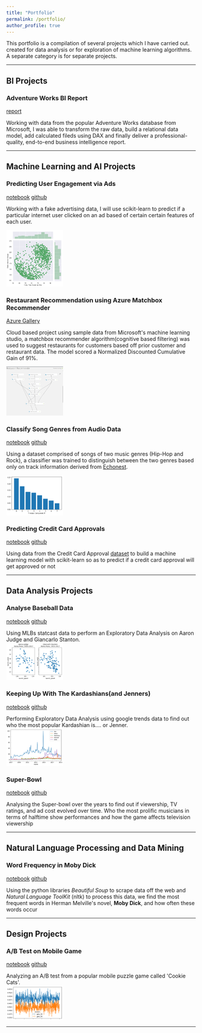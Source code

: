 ```yaml
---
title: "Portfolio"
permalink: /portfolio/
author_profile: true
---
```


This portfolio is a compilation of several projects which I have carried out. created for data analysis or for exploration of machine learning algorithms. A separate category is for separate projects.


---
## BI Projects

### Adventure Works BI Report

[report](https://app.powerbi.com/view?r=eyJrIjoiM2EyNjIyMTctOTk5NC00MmM2LWFkNDEtN2Q4OWJjNjRhNjEyIiwidCI6IjBmODNlMjdiLTQ4YjMtNGZkNC05M2QzLTE4YzllNDNiNjA5NiIsImMiOjl9)

Working with data from the popular Adventure Works database from Microsoft, I was able to transform the raw data, build a relational data model, add calculated fileds using DAX and finally deliver a professional-quality, end-to-end business intelligence report. 

---
## Machine Learning and AI Projects

### Predicting User Engagement via Ads

[notebook](https://nbviewer.jupyter.org/github/mrAlakija/Personal-Projects/blob/master/Predicting%20User%20Engagement/Predicting%20user%20engagement%20via%20ads.ipynb) [github](https://github.com/mrAlakija/Personal-Projects/blob/master/Predicting%20User%20Engagement/Predicting%20user%20engagement%20via%20ads.ipynb)

Working with a fake advertising data, I will use scikit-learn to predict if a particular internet user clicked on an ad based of certain
certain features of each user. 

<img src="/images/2019-04-15-predict-user-engagement/time-spent-on-site.png" width="30%"> 

### Restaurant Recommendation using Azure Matchbox Recommender

[Azure Gallery](https://gallery.azure.ai/Experiment/Restaurant-Recommender-3)

Cloud based project using sample data from Microsoft's machine learning studio, a matchbox recommender algorithm(cognitive based filtering) was used to suggest restaurants for customers based off prior customer and restaurant data. The model scored a Normalized Discounted Cumulative Gain
of 91%.

<img src="/images/2019-04-23-restaurant_recommender/restaurant_recommender.png" width="30%">

### Classify Song Genres from Audio Data

[notebook](https://nbviewer.jupyter.org/github/mrAlakija/Datacamp-Portfolio-Projects/blob/master/Classify%20Song%20Genres%20from%20Audio%20Data/notebook.ipynb) [github](https://github.com/mrAlakija/Datacamp-Portfolio-Projects/blob/master/Classify%20Song%20Genres%20from%20Audio%20Data/notebook.ipynb)

Using a dataset comprised of songs of two music genres (Hip-Hop and Rock), a classifier was trained to distinguish between the two genres based only on track information derived from [Echonest](http://the.echonest.com/). 

<img src="/images/2019-04-15-classify-audio-songs/PCA.png" width="30%">

### Predicting Credit Card Approvals

[notebook](https://nbviewer.jupyter.org/github/mrAlakija/Datacamp-Portfolio-Projects/blob/master/Predicting%20Credit%20Card%20Approvals/notebook.ipynb) [github](https://github.com/mrAlakija/Datacamp-Portfolio-Projects/blob/master/Predicting%20Credit%20Card%20Approvals/notebook.ipynb)

Using data from the Credit Card Approval [dataset](http://archive.ics.uci.edu/ml/datasets/credit+approval) to build a machine learning model with scikit-learn so as to predict if a credit card approval will get approved or not


---

## Data Analysis Projects

### Analyse Baseball Data

[notebook](https://nbviewer.jupyter.org/github/mrAlakija/Datacamp-Portfolio-Projects/blob/master/A%20New%20Era%20of%20Data%20Analysis%20in%20Baseball/notebook.ipynb) [github](https://github.com/mrAlakija/Datacamp-Portfolio-Projects/blob/master/A%20New%20Era%20of%20Data%20Analysis%20in%20Baseball/notebook.ipynb)  

Using MLBs statcast data to perform an Exploratory Data Analysis on Aaron Judge and Giancarlo Stanton.  
<img src="/images/2019-04-15-mlb-eda/project-image.png" width="30%">  

### Keeping Up With The Kardashians(and Jenners)

[notebook](https://nbviewer.jupyter.org/github/mrAlakija/Datacamp-Portfolio-Projects/blob/master/Up%20and%20Down%20With%20the%20Kardashians/notebook.ipynb) [github](https://github.com/mrAlakija/Datacamp-Portfolio-Projects/blob/master/Up%20and%20Down%20With%20the%20Kardashians/notebook.ipynb)  

Performing Exploratory Data Analysis using google trends data to find out who the most popular Kardashian is.... or Jenner.    
<img src="/images/2019-04-15-kardashian-eda/kardashians-vs-jenners.png" width="30%">

### Super-Bowl

[notebook](https://nbviewer.jupyter.org/github/mrAlakija/Datacamp-Portfolio-Projects/blob/master/TV%2C%20Halftime%20Shows%2C%20and%20the%20Big%20Game/notebook.ipynb) [github](https://github.com/mrAlakija/Datacamp-Portfolio-Projects/blob/master/TV%2C%20Halftime%20Shows%2C%20and%20the%20Big%20Game/notebook.ipynb)

Analysing the Super-bowl over the years to find out if viewership, TV ratings, and ad cost evolved over time. Who the most prolific musicians in terms of halftime show performances and how the game affects television viewership

---
## Natural Language Processing and Data Mining

###  Word Frequency in Moby Dick

[notebook](https://nbviewer.jupyter.org/github/mrAlakija/Datacamp-Portfolio-Projects/blob/master/Word%20Frequency%20in%20Moby%20Dick/notebook.ipynb) [github](https://github.com/mrAlakija/Datacamp-Portfolio-Projects/blob/master/Word%20Frequency%20in%20Moby%20Dick/notebook.ipynb)

Using the python libraries _Beautiful Soup_ to scrape data off the web and _Natural Language ToolKit_ (nltk) to process this data, we find the most frequent words in Herman Melville's novel, __Moby Dick__, and how often these words occur

---
## Design Projects

### A/B Test on Mobile Game

[notebook](https://nbviewer.jupyter.org/github/mrAlakija/Datacamp-Portfolio-Projects/blob/master/Mobile%20Games%20A%20B%20Testing%20With%20Cookie%20Cats/B%20Testing%20with%20Cookie%20Cats/notebook.ipynb) [github](https://github.com/mrAlakija/Datacamp-Portfolio-Projects/tree/master/Mobile%20Games%20A%20B%20Testing%20With%20Cookie%20Cats/B%20Testing%20with%20Cookie%20Cats)

Analyzing an A/B test from a popular mobile puzzle game called 'Cookie Cats'.  
<img src="/images/2019-04-15-ab-test/a-b-testing.png" width="30%">

---
